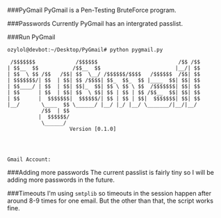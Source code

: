 ###PyGmail
PyGmail is a Pen-Testing BruteForce program.

###Passwords
Currently PyGmail has an intergrated passlist. 

###Run PyGmail
```
ozylol@devbot:~/Desktop/PyGmail# python pygmail.py

 /$$$$$$$             /$$$$$$                          /$$ /$$
| $$__  $$           /$$__  $$                        |__/| $$
| $$  \ $$ /$$   /$$| $$  \__/ /$$$$$$/$$$$   /$$$$$$  /$$| $$
| $$$$$$$/| $$  | $$| $$ /$$$$| $$_  $$_  $$ |____  $$| $$| $$
| $$____/ | $$  | $$| $$|_  $$| $$ \ $$ \ $$  /$$$$$$$| $$| $$
| $$      | $$  | $$| $$  \ $$| $$ | $$ | $$ /$$__  $$| $$| $$
| $$      |  $$$$$$$|  $$$$$$/| $$ | $$ | $$|  $$$$$$$| $$| $$
|__/       \____  $$ \______/ |__/ |_/ |__/ \_______/|__/|__/ 
           /$$  | $$                                          
          |  $$$$$$/                                          
           \______/ 											
					Version [0.1.0]




Gmail Account: 
```

###Adding more passwords
The current passlist is fairly tiny so I will be adding more passwords in the future.

###Timeouts
I'm using ```smtplib``` so timeouts in the session happen after around 8-9 times for one email. But the other than that, the script works fine.  